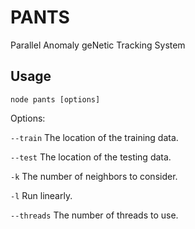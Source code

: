 PANTS
================

Parallel Anomaly geNetic Tracking System

## Usage
`node pants [options]`

Options:

`--train` The location of the training data.

`--test` The location of the testing data.

`-k` The number of neighbors to consider.

`-l` Run linearly.

`--threads` The number of threads to use.